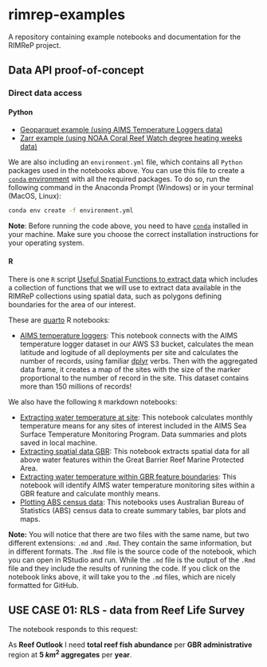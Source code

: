 # rimrep-examples

A repository containing example notebooks and documentation for the RIMReP project.

## Data API proof-of-concept

### Direct data access

#### Python

- [Geoparquet example (using AIMS Temperature Loggers data)](https://github.com/aodn/rimrep-examples/blob/main/poc-data-api/geoparquet.ipynb)
- [Zarr example (using NOAA Coral Reef Watch degree heating weeks data)](https://github.com/aodn/rimrep-examples/blob/main/poc-data-api/zarr.ipynb)

We are also including an `environment.yml` file, which contains all `Python` packages used in the notebooks above. You can use this file to create a [`conda` environment](https://docs.conda.io/projects/conda/en/latest/user-guide/concepts/environments.html) with all the required packages. To do so, run the following command in the Anaconda Prompt (Windows) or in your terminal (MacOS, Linux):  
  
```bash
conda env create -f environment.yml
```
  
**Note**: Before running the code above, you need to have [`conda`](https://conda.io/projects/conda/en/latest/user-guide/install/index.html) installed in your machine. Make sure you choose the correct installation instructions for your operating system.  

#### R

There is one `R` script [Useful Spatial Functions to extract data](https://github.com/aodn/rimrep-examples/blob/main/scripts_poc-data-api/useful_spatial_functions_data_extraction.R) which includes a collection of functions that we will use to extract data available in the RIMReP collections using spatial data, such as polygons defining boundaries for the area of our interest.

These are [quarto](https://quarto.org) R notebooks:

- [AIMS temperature loggers](https://github.com/aodn/rimrep-examples/blob/main/poc-data-api/AIMS_waterTemp.qmd): This notebook connects with the AIMS temperature logger dataset in our AWS S3 bucket, calculates the mean latitude and logitude of all deployments per site and calculates the number of records, using familiar [dplyr](https://dplyr.tidyverse.org) verbs. Then with the aggregated data frame, it creates a map of the sites with the size of the marker proportional to the number of record in the site. This dataset contains more than 150 millions of records!  
  
We also have the following `R` markdown notebooks:
- [Extracting water temperature at site](https://github.com/aodn/rimrep-examples/blob/main/scripts_poc-data-api/Extracting_Water_Temperature_at_Site.md): This notebook calculates monthly temperature means for any sites of interest included in the AIMS Sea Surface Temperature Monitoring Program. Data summaries and plots saved in local machine.  
- [Extracting spatial data GBR](https://github.com/aodn/rimrep-examples/blob/main/scripts_poc-data-api/Extracting_Spatial_Data_GBR_Features.md): This notebook extracts spatial data for all above water features within the Great Barrier Reef Marine Protected Area.
- [Extracting water temperature within GBR feature boundaries](https://github.com/aodn/rimrep-examples/blob/main/scripts_poc-data-api/Extracting_Water_Temperature_GBR_Features.md): This notebook will identify AIMS water temperature monitoring sites within a GBR feature and calculate monthly means.
- [Plotting ABS census data](https://github.com/aodn/rimrep-examples/blob/main/scripts_poc-data-api/Plotting_ABS_Census_Data_LGA_2021.md): This notebooks uses Australian Bureau of Statistics (ABS) census data to create summary tables, bar plots and maps.  

  
**Note:** You will notice that there are two files with the same name, but two different extensions: `.md` and `.Rmd`. They contain the same information, but in different formats. The `.Rmd` file is the source code of the notebook, which you can open in RStudio and run. While the `.md` file is the output of the `.Rmd` file and they include the results of running the code. If you click on the notebook links above, it will take you to the `.md` files, which are nicely formatted for GitHub.
  
## USE CASE 01: RLS - data from Reef Life Survey

The notebook responds to this request:

As **Reef Outlook** I need **total reef fish abundance** per **GBR administrative** region at **5 $km^{2}$ aggregates** per **year**.
